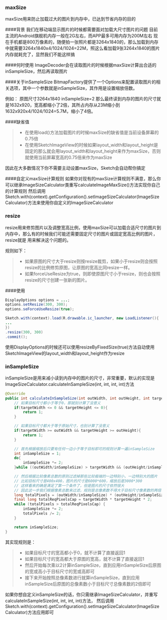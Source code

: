 ### maxSize
maxSize用来防止加载过大的图片到内存中，已达到节省内存的目的

####背景
我们在移动端显示图片的时候都需要面对加载大尺寸图片的问题
目前主流的Android旗舰机内存一般在2G左右，而APP最多可用内存为200M左右
现在手机都是800万像素的，随便拍一张照片都是3264x1840的，那么加载到内存中就需要3264x1840x4/1024/1024=22M，照这么看加载9张3264x1840的图片内存就耗完了，显然我们不能这样搞

####何时使用
ImageDecoder会在读取图片的时候根据maxSize计算出合适的inSampleSize，然后再读取图片

####关于inSampleSize
BitmapFactory提供了一个Options来配置读取图片的相关选项，其中一个参数就是inSampleSize，其作用是设置缩放倍数。

例如：
    原图尺寸3264x1840
    inSampleSize=2
那么最终读到内存的图片的尺寸就是1632x920，宽高都缩小了2倍，其所占内存从23M缩小到1632x920x4/1024/1024=5.7M，缩小了4倍。

####缺省值
>* 在使用load()方法加载图片的时候maxSize的缺省值是当前设备屏幕的0.75倍
>* 在使用SketchImageView的时候如果layout_width和layout_height是固定的那么就会用layout_width和layout_height来作为maxSize，否则就使用当前屏幕宽高的0.75倍来作为maxSize

因此在大多数情况下你不需要主动设置maxSize，Sketch会自动帮你搞定

####自定义maxSize计算规则
如果你对现有的maxSize计算规则不满意，那么你可以继承ImageSizeCalculator类重写calculateImageMaxSize()方法实现你自己的计算规则
然后调用Sketch.with(context).getConfiguration().setImageSizeCalculator(ImageSizeCalculator)方法来使用你自定义的ImageSizeCalculator


### resize
resize用来修剪图片以及调整宽高比例，使用maxSize可以加载合适尺寸的图片到内存中，那么有的时候我们可能还需要固定尺寸的图片或固定宽高比例的图片，resize就是 用来解决这个问题的。

规则如下：
>* 如果原图的尺寸大于resize则按resize裁剪，如果小于resize则会按照resize的比例修剪原图，让原图的宽高比同resize一样。
>* 如果forceUseResize为true，则即使原图尺寸小于resize，则也会按照resize的尺寸创建一张新的图片。

####使用
```java
DisplayOptions options = ...;
options.setResize(300, 300);
options.seForceUseResize(true);
```

```java
Sketch.with(context).load(R.drawable.ic_launcher, new LoadListener(){
...
})
.resize(300, 300)
.commit();
```

使用DisplayOptions的时候还可以使用resizeByFixedSize(true)方法自动使用SketchImageView的layout_width和layout_height作为resize


### inSampleSize
inSampleSize是用来减小读到内存中的图片的尺寸，非常重要，默认的实现是ImageSizeCalculator.calculateInSampleSize(int, int, int, int)方法
```java
@Override
public int calculateInSampleSize(int outWidth, int outHeight, int targetWidth, int targetHeight) {
    // 如果目标尺寸都小于等于0，那就别计算了没意义
    if(targetWidth <= 0 && targetHeight <= 0){
        return 1;
    }

    // 如果目标尺寸都大于等于原始尺寸，也别计算了没意义
    if(targetWidth >= outWidth && targetHeight >= outHeight){
        return 1;
    }

    // 首先根据缩放后只要有任何一边小于等于目标即可的规则计算一遍inSampleSize
    int inSampleSize = 1;
    do{
        inSampleSize *= 2;
    }while ((outWidth/inSampleSize) > targetWidth && (outHeight/inSampleSize) > targetHeight);

    // 然后根据比较像素总数的原则过滤掉那些比较极端的一边特别小，一边特别大的图片
    // 比如目标尺寸是400x400，图片的尺寸是6000*600，缩放后是3000*300
    // 这样看来的确是满足了第一个条件了，但是图片的尺寸依然很大
    // 因此这一步我们根据像素总数来过滤，规则是总像素数不得大于目标尺寸像素数的两倍
    long totalPixels = (outWidth/inSampleSize) * (outHeight/inSampleSize);
    final long totalReqPixelsCap = targetWidth * targetHeight * 2;
    while (totalPixels > totalReqPixelsCap) {
        inSampleSize *= 2;
        totalPixels /= 2;
    }

    return inSampleSize;
}
```

其实现规则是：
>* 如果目标尺寸的宽高都小于0，就不计算了直接返回1
>* 如果目标尺寸的宽高都大于原图的宽高，就不计算了直接返回1
>* 然后开始每次乘以2计算inSampleSize，直到应用inSampleSize后原图的宽或高小于目标尺寸的宽或高即可
>* 接下来开始按照总像素数进行就算inSampleSize，直到应用inSampleSize后原图的总像素数小于目标尺寸总像素数的2倍即可

如果你想自定义inSampleSize的话，你只需继承ImageSizeCalculator，并重写calculateInSampleSize(int, int, int, int)方法，
然后调用Sketch.with(context).getConfiguration().setImageSizeCalculator(ImageSizeCalculator)方法应用即可
